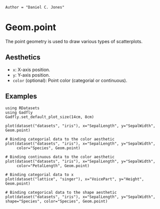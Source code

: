 ```@meta
Author = "Daniel C. Jones"
```

# Geom.point

The point geometry is used to draw various types of scatterplots.

## Aesthetics

  * `x`: X-axis position.
  * `y`: Y-axis position.
  * `color` (optional): Point color (categorial or continuous).

## Examples

```@setup 1
using RDatasets
using Gadfly
Gadfly.set_default_plot_size(14cm, 8cm)
```

```@example 1
plot(dataset("datasets", "iris"), x="SepalLength", y="SepalWidth", Geom.point)
```

```@example 1
# Binding categorial data to the color aesthetic
plot(dataset("datasets", "iris"), x="SepalLength", y="SepalWidth",
     color="Species", Geom.point)
```

```@example 1
# Binding continuous data to the color aesthetic
plot(dataset("datasets", "iris"), x="SepalLength", y="SepalWidth",
     color="PetalLength", Geom.point)
```

```@example 1
# Binding categorial data to x
plot(dataset("lattice", "singer"), x="VoicePart", y="Height", Geom.point)
```

```@example 1
# Binding categorical data to the shape aesthetic
plot(dataset("datasets", "iris"), x="SepalLength", y="SepalWidth", shape="Species", color="Species", Geom.point)
```

<!-- TODO: size aesthetic -->
